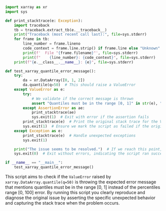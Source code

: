 ```python
import xarray as xr
import sys

def print_stacktrace(e: Exception):
    import traceback
    tb = traceback.extract_tb(e.__traceback__)
    print("Traceback (most recent call last):", file=sys.stderr)
    for frame in tb:
        line_number = frame.lineno
        code_context = frame.line.strip() if frame.line else "Unknown"
        print(f'  File "{frame.filename}"', file=sys.stderr)
        print(f"    {line_number}: {code_context}", file=sys.stderr)
    print(f"{e.__class__.__name__}: {e}", file=sys.stderr)

def test_xarray_quantile_error_message():
    try:
        da = xr.DataArray([0, 1, 2])
        da.quantile(q=50)  # This should raise a ValueError
    except ValueError as e:
        try:
            # We validate if the correct message is thrown
            assert "Quantiles must be in the range [0, 1]" in str(e), "Unexpected error message"
        except AssertionError as ae:
            print_stacktrace(ae)
            sys.exit(1)  # Exit with error if the assertion fails
        print_stacktrace(e)  # Print the original stack trace for the ValueError
        sys.exit(1)  # Ensure we mark the script as failed if the original error occurs
    except Exception as e:
        print_stacktrace(e)  # Handle unexpected exceptions
        sys.exit(1)  

    print("The issue seems to be resolved.")  # If we reach this point, the issue is fixed or does not exist
    sys.exit(0)  # Exit without errors, indicating the script ran successfully and the issue does not exist

if __name__ == "__main__":
    test_xarray_quantile_error_message()
```

This script aims to check if the `ValueError` raised by `xarray.DataArray.quantile(q=50)` is throwing the expected error message that mentions quantiles must be in the range \[0, 1\] instead of the percentiles range [0, 100] error. By running this script you clearly reproduce and diagnose the original issue by asserting the specific unexpected behavior and capturing the stack trace when the problem occurs.